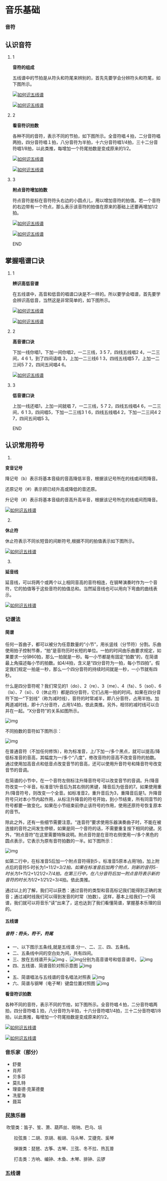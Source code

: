 # 音乐基础

### 音符

## 认识音符

1. 1

   **音符的组成**

   五线谱中的节拍是从符头和符尾来辨别的，首先先要学会分辨符头和符尾，如下图所示。

   [![如何识五线谱](https://imgsa.baidu.com/exp/w=500/sign=71d6c91a241f95caa6f592b6f9167fc5/d1160924ab18972b32dbccaee7cd7b899f510af5.jpg)](http://jingyan.baidu.com/album/380abd0a56c5271d90192c19.html?picindex=2)

   [![如何识五线谱](https://imgsa.baidu.com/exp/w=500/sign=709988ad56afa40f3cc6cedd9b65038c/267f9e2f070828381c59e38bb499a9014d08f1dc.jpg)](http://jingyan.baidu.com/album/380abd0a56c5271d90192c19.html?picindex=3)

2. 2

   **看音符识拍数**

   各种不同的音符，表示不同的节拍，如下图所示。全音符唱４拍，二分音符唱两拍，四分音符唱１拍，八分音符为半拍，十六分音符唱1/4拍，三十二分音符唱1/8拍，以此类推，每增加一个符尾拍数是变成原来的1/2。

   [![如何识五线谱](https://imgsa.baidu.com/exp/w=500/sign=95e06b7796dda144da096cb282b7d009/f2deb48f8c5494ee6928c07d2cf5e0fe99257e48.jpg)](http://jingyan.baidu.com/album/380abd0a56c5271d90192c19.html?picindex=4)

   [![如何识五线谱](https://imgsa.baidu.com/exp/w=500/sign=863e5000a80f4bfb8cd09e54334e788f/9f2f070828381f30ed18b236a5014c086e06f02f.jpg)](http://jingyan.baidu.com/album/380abd0a56c5271d90192c19.html?picindex=5)

3. 3

   **附点音符增加拍数**

   符点音符是标在音符符头右边的小圆点儿，用以增加音符的拍值。若一个音符的右边带有一个符点，那么表示该音符的拍值在原来的基础上还要再增加1/2拍。

   

   [![如何识五线谱](https://imgsa.baidu.com/exp/w=500/sign=938077e5ca1349547e1ee864664f92dd/cc11728b4710b91205a3399ac2fdfc0392452270.jpg)](http://jingyan.baidu.com/album/380abd0a56c5271d90192c19.html?picindex=6)

   [![如何识五线谱](https://imgsa.baidu.com/exp/w=500/sign=cb7078a100f3d7ca0cf63f76c21ebe3c/b17eca8065380cd7c2719d72ad44ad34588281c5.jpg)](http://jingyan.baidu.com/album/380abd0a56c5271d90192c19.html?picindex=7)

   END

## 掌握唱谱口诀

1. 1

   **辨识高低音谱**

   在五线谱中，高音和低音的唱谱口诀是不一样的。所以要学会唱谱，首先要学会辨识高低音，当然这是非常简单的，如下图所示。

   [![如何识五线谱](https://imgsa.baidu.com/exp/w=500/sign=5bf9e38cbd3eb13544c7b7bb961fa8cb/d31b0ef41bd5ad6e0637ab8e80cb39dbb7fd3c8c.jpg)](http://jingyan.baidu.com/album/380abd0a56c5271d90192c19.html?picindex=8)

   [![如何识五线谱](https://imgsa.baidu.com/exp/w=500/sign=a2334154f7edab6474724dc0c737af81/29381f30e924b899af3d46a762061d950a7bf62f.jpg)](http://jingyan.baidu.com/album/380abd0a56c5271d90192c19.html?picindex=9)

2. 2

   **高音谱口诀**

   下加一线你唱1，下加一间你唱2，一二三线，3 5 7，四线五线唱2 4，一二三间，4 6 1，到了四间请唱 3，上加一二三线6 1 3，四线五线唱5 7，上加一二三间5 7 2，四间五间唱4 6。

   [![如何识五线谱](https://imgsa.baidu.com/exp/w=500/sign=ff33a58b8cb1cb133e693c13ed5556da/bba1cd11728b4710728933a8c2cec3fdfc032334.jpg)](http://jingyan.baidu.com/album/380abd0a56c5271d90192c19.html?picindex=10)

3. 3

   **低音谱口诀**

   上加一线还唱1，上加一间就唱 7，一二三线，5 7 2，四线五线唱4 6，一二三间，6 1 3，四间唱5，下加一二三线3 1 6，四线五线唱4 2，下加一二三间4 2 7，四间五间唱5 3。

   

   END

## 认识常用符号

1. 

   **变音记号**

   降记号（b）表示将基本音级的音高降低半音，根据该记号所在的线或间而降音。

   还原记号（#）表示把已经升高或降低的音还原。

   升记号（#）表示将基本音级的音高升高半音，根据该记号所在的线或间而降音。

   

   [![如何识五线谱](https://imgsa.baidu.com/exp/w=500/sign=57180b4b3b292df597c3ac158c305ce2/7e3e6709c93d70cff8316469f9dcd100bba12b8f.jpg)](http://jingyan.baidu.com/album/380abd0a56c5271d90192c19.html?picindex=11)

2. 

   **休止符**

   休止符表示不同长短音的间断符号,根据不同的拍值表示如下图所示。

   

   [![如何识五线谱](https://imgsa.baidu.com/exp/w=500/sign=75c6a73435a85edffa8cfe23795509d8/f9dcd100baa1cd11bb7cbc44b812c8fcc2ce2d88.jpg)](http://jingyan.baidu.com/album/380abd0a56c5271d90192c19.html?picindex=12)

3. 

   **延音线**

   延音线，可以将两个或两个以上相同音高的音符相连，在钢琴演奏时作为一个音符，它的拍值等于这些音符的拍值总和。当然延音线也可以用向下弯曲的曲线表示。

   

   [![如何识五线谱](https://imgsa.baidu.com/exp/w=500/sign=882658987dd98d1076d40c31113eb807/ca1349540923dd54f0b5690cd009b3de9d824894.jpg)](http://jingyan.baidu.com/album/380abd0a56c5271d90192c19.html?picindex=13)

   
     



### 记谱法

#### 简谱

任何一首曲子，都可以被分为任意数量的“小节”，用长竖线（分节符）分割。乐曲使用拍子控制节奏，“拍”是音符历时长短的单位。一拍的时间由乐曲要求规定，如果要求一分钟60拍，那么一拍就是一秒。每一小节都是有固定“拍数”的，在简谱最上角描述每小节的拍数。如4/4拍，含义是“四分音符为一拍，每小节四拍”。假定我们规定一拍是一秒，那么一个四分音符的持续时间就是一秒，一小节就有四秒。

什么是四分音符呢？我们常见的1（do）、2（re）、3（me）、4（fa）、5（sol）、6（la）、7（si）、0（休止符）都是四分音符，它们占用一拍的时间。如果在四分音符下加一“下划线”（称为减时线），音符的时常减半，即八分音符，占用半拍。加两道减时线，即十六分音符，占用1/4拍，依此类推。另外，相邻的减时线可以合并在一起。“X分音符”的关系如图所示。

![img](http://t10.baidu.com/it/u=3392604993,3147719515&fm=173&app=25&f=JPEG?w=640&h=424&s=7E2C346209424C491ED515CB0000E0B1)



不同拍数的音符如下图所示：

![img](http://t12.baidu.com/it/u=837574997,2878210012&fm=173&app=25&f=JPEG?w=327&h=512&s=7F2834634347494B1C5DB0CA0000C0B1)



在普通音符（不加任何修饰），称为标准音，上/下加一/多个黑点，就可以提高/降低标准音的音高，其幅度为一/多个“八度”，修改音符的音高不改变音符的拍数。通过使用加高音点和低音点改变音节的音高，还可以使用升音符号和降音符号改变音节的音调。

在简谱的小节中，在一个音符左侧标注升降音符号可以改变音节的音调。升/降音符改变一个半音。标准音1升音后为其右侧的黑键，降音后为低音的7。如果使用重升/降音符号，则改变一个全音。如标准音2，重升音后为3，重降音后是1。升降音符号只对本小节内起作用，从标注升降音的符号开始，到小节结束，所有同音节的符号都要一致变化。如果在小节结束前停止该符号的作用，使用还原符号恢复原本的音节。

除此之外，还有一些细节需要注意。“连音符”要求使用乐器演奏曲子时，不能在被连接的音符之间发生停顿，如果是同一个音符的话，不需要重复按下相同的键。另外，“附点音符”在这里需要特殊说明。附点音符是在音符右侧使用一/多个黑色的圆点表示，它表示为原有音符拍数的一半。如下图所示：

![img](http://t12.baidu.com/it/u=764907371,1195074306&fm=173&app=25&f=JPEG?w=394&h=364&s=7D283073414E4D4918DDD5DA0000C0B1)



如第二行中，在标准音5后加一个附点音符得到5·。标准音5原本占用1拍，加上附点后的音符5·时长为1+1*1/2=3/2拍。如果在标准音后加两个附点，则新的音符5··时长为1+1*1/2+1/2*1/2=7/4拍。在第三行中，在八分音符后加一附点音符表示新的音符的时长为1/2+1/2*1/2=3/4拍。依此类推。

通过以上的了解，我们可以获悉：通过音符的类型和音高标记我们能得到正确的发音；通过减时线我们可以得到发音的时常（拍数）。这样，基本上给我们一个简谱，我们就可以将音乐“读”出来了，这也达到了我们看懂简谱，掌握基本乐理的目的。

#### 五线谱

##### 音符：符头，符干，符尾



- 一、以下图示五条线,就是五线谱.分一、二、三、四、五条线。
- 二、五条线中间的空白处为间，共有四间。
- 三、放在五线谱开头![img](http://www.cn010w.com/yyqm/qm_img/wxp5.jpg) 、![img](http://www.cn010w.com/yyqm/qm_img/wxp6.jpg)分别为高音谱号和低音谱号。
  ![img](http://www.cn010w.com/yyqm/qm_img/wxp1.jpg)
- 四、五线谱、简谱音阶对照示意图 
  ![img](http://www.cn010w.com/yyqm/qm_img/wxp2.jpg)
- 
- 五、简谱唱法与五线谱的音名唱法对照表 
  ![img](http://www.cn010w.com/yyqm/qm_img/wxp3.jpg)
- 六、简谱与钢琴（电子琴）键盘位置对照图 
  ![img](http://www.cn010w.com/yyqm/qm_img/wxp4.jpg)



**看音符识拍数**

各种不同的音符，表示不同的节拍，如下图所示。全音符唱４拍，二分音符唱两拍，四分音符唱１拍，八分音符为半拍，十六分音符唱1/4拍，三十二分音符唱1/8拍，以此类推，每增加一个符尾拍数是变成原来的1/2。

[![如何识五线谱](https://imgsa.baidu.com/exp/w=500/sign=95e06b7796dda144da096cb282b7d009/f2deb48f8c5494ee6928c07d2cf5e0fe99257e48.jpg)](http://jingyan.baidu.com/album/380abd0a56c5271d90192c19.html?picindex=4)

[![如何识五线谱](https://imgsa.baidu.com/exp/w=500/sign=863e5000a80f4bfb8cd09e54334e788f/9f2f070828381f30ed18b236a5014c086e06f02f.jpg)
  ](http://jingyan.baidu.com/album/380abd0a56c5271d90192c19.html?picindex=5)



### 音乐家（部分）

* 舒曼
* 肖邦
* 贝多芬
* 莫扎特
* 理查德·克莱德曼
* 冼星海
* 聂耳



### 民族乐器

​	吹管类：笛子、笙、萧、葫芦丝、唢呐、巴乌、埙

　　拉弦类：二胡、京胡、板胡、马头琴、艾捷克、奚琴

　　弹拨类：琵琶、古筝、古琴、三弦、冬不拉、热瓦普

　　打击类：方响、编钟、木鱼、木琴、排钟、云锣



### 五线谱



